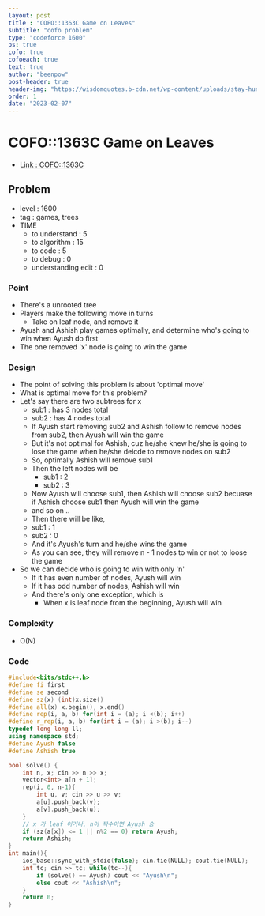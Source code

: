 ```yaml
---
layout: post
title : "COFO::1363C Game on Leaves"
subtitle: "cofo problem"
type: "codeforce 1600"
ps: true
cofo: true
cofoeach: true
text: true
author: "beenpow"
post-header: true
header-img: "https://wisdomquotes.b-cdn.net/wp-content/uploads/stay-hungry-stay-foolish-steve-jobs-book-wisdom-quotes.jpg"
order: 1
date: "2023-02-07"
---
```

# COFO::1363C Game on Leaves
- [Link : COFO::1363C](https://codeforces.com/problemset/problem/1363/C)


## Problem 

- level : 1600
- tag : games, trees
- TIME
  - to understand    : 5
  - to algorithm     : 15
  - to code          : 5
  - to debug         : 0
  - understanding edit : 0 

### Point
- There's a unrooted tree
- Players make the following move in turns
  - Take on leaf node, and remove it
- Ayush and Ashish play games optimally, and determine who's going to win when Ayush do first
- The one removed 'x' node is going to win the game

### Design
- The point of solving this problem is about 'optimal move'
- What is optimal move for this problem?
- Let's say there are two subtrees for x
  - sub1 : has 3 nodes total
  - sub2 : has 4 nodes total
  - If Ayush start removing sub2 and Ashish follow to remove nodes from sub2, then Ayush will win the game
  - But it's not optimal for Ashish, cuz he/she knew he/she is going to lose the game when he/she deicde to remove nodes on sub2
  - So, optimally Ashish will remove sub1
  - Then the left nodes will be
    - sub1 : 2
    - sub2 : 3
  - Now Ayush will choose sub1, then Ashish will choose sub2 becuase if Ashish choose sub1 then Ayush will win the game
  - and so on ..
  - Then there will be like, 
  - sub1 : 1
  - sub2 : 0
  - And it's Ayush's turn and he/she wins the game
  - As you can see, they will remove n - 1 nodes to win or not to loose the game
- So we can decide who is going to win with only 'n'
  - If it has even number of nodes, Ayush will win
  - If it has odd number of nodes, Ashish will win
  - And there's only one exception, which is 
    - When x is leaf node from the beginning, Ayush will win

### Complexity
- O(N)

### Code

```cpp
#include<bits/stdc++.h>
#define fi first
#define se second
#define sz(x) (int)x.size()
#define all(x) x.begin(), x.end()
#define rep(i, a, b) for(int i = (a); i <(b); i++)
#define r_rep(i, a, b) for(int i = (a); i >(b); i--)
typedef long long ll;
using namespace std;
#define Ayush false
#define Ashish true

bool solve() {
    int n, x; cin >> n >> x;
    vector<int> a[n + 1];
    rep(i, 0, n-1){
        int u, v; cin >> u >> v;
        a[u].push_back(v);
        a[v].push_back(u);
    }
    // x 가 leaf 이거나, n이 짝수이면 Ayush 승
    if (sz(a[x]) <= 1 || n%2 == 0) return Ayush;
    return Ashish;
}
int main(){
    ios_base::sync_with_stdio(false); cin.tie(NULL); cout.tie(NULL);
    int tc; cin >> tc; while(tc--){
        if (solve() == Ayush) cout << "Ayush\n";
        else cout << "Ashish\n";
    }
    return 0;
}
```

